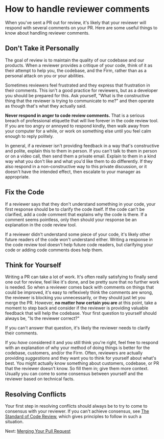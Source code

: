# How to handle reviewer comments

When you've sent a PR out for review, it's likely that your reviewer will
respond with several comments on your PR. Here are some useful things to know
about handling reviewer comments.

## Don't Take it Personally

The goal of review is to maintain the quality of our codebase and our products.
When a reviewer provides a critique of your code, think of it as their attempt
to help you, the codebase, and the Firm, rather than as a personal attack on you
or your abilities.

Sometimes reviewers feel frustrated and they express that frustration in their
comments. This isn't a good practice for reviewers, but as a developer you
should be prepared for this. Ask yourself, "What is the constructive thing that
the reviewer is trying to communicate to me?" and then operate as though that's
what they actually said.

**Never respond in anger to code review comments.** That is a serious breach of
professional etiquette that will live forever in the code review tool. If you
are too angry or annoyed to respond kindly, then walk away from your computer
for a while, or work on something else until you feel calm enough to reply
politely.

In general, if a reviewer isn't providing feedback in a way that's constructive
and polite, explain this to them in person. If you can't talk to them in person
or on a video call, then send them a private email. Explain to them in a kind
way what you don't like and what you'd like them to do differently. If they also
respond in a non-constructive way to this private discussion, or it doesn't have
the intended effect, then escalate to your manager as appropriate.

## Fix the Code

If a reviewer says that they don't understand something in your code, your first
response should be to clarify the code itself. If the code can't be clarified,
add a code comment that explains why the code is there. If a comment seems
pointless, only then should your response be an explanation in the code review
tool.

If a reviewer didn't understand some piece of your code, it's likely other
future readers of the code won't understand either. Writing a response in the
code review tool doesn't help future code readers, but clarifying your code or
adding code comments does help them.

## Think for Yourself

Writing a PR can take a lot of work. It's often really satisfying to finally
send one out for review, feel like it's done, and be pretty sure that no further
work is needed. So when a reviewer comes back with comments on things that could
be improved, it's easy to reflexively think the comments are wrong, the reviewer
is blocking you unnecessarily, or they should just let you merge the PR.
However, **no matter how certain you are** at this point, take a moment to step
back and consider if the reviewer is providing valuable feedback that will help
the codebase. Your first question to yourself should always be, "Is the reviewer
correct?"

If you can't answer that question, it's likely the reviewer needs to clarify
their comments.

If you _have_ considered it and you still think you're right, feel free to
respond with an explanation of why your method of doing things is better for the
codebase, customers, and/or the Firm. Often, reviewers are actually providing
_suggestions_ and they want you to think for yourself about what's best. You
might actually know something about customers, codebase, or PR that the reviewer
doesn't know. So fill them in; give them more context. Usually you can come to
some consensus between yourself and the reviewer based on technical facts.

## Resolving Conflicts

Your first step in resolving conflicts should always be to try to come to
consensus with your reviewer. If you can't achieve consensus, see
[The Standard of Code Review](../review/standard.md), which gives principles to
follow in such a situation.

Next: [Merging Your Pull Request](./merging.md)
